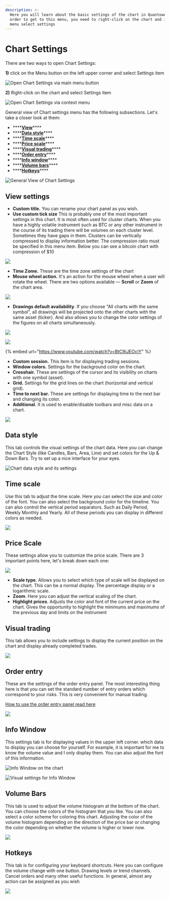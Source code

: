 ```yaml
---
description: >-
  Here you will learn about the basic settings of the chart in Quantower. In
  order to get to this menu, you need to right-click on the chart and in the
  menu select settings
---
```


# Chart Settings

There are two ways to open Chart Settings:

**1\)** click on the Menu button on the left upper corner and select Settings item

![Open Chart Settings via main menu button](../../.gitbook/assets/image%20%28124%29.png)

**2\)** Right-click on the chart and select Settings item

![Open Chart Settings via context menu](../../.gitbook/assets/image%20%28125%29.png)

General view of Chart settings menu has the following subsections. Let's take a closer look at them:

* \*\*\*\*[**View**](chart-settings.md#view-settings)\*\*\*\*
* \*\*\*\*[**Data style**](chart-settings.md#data-style)\*\*\*\*
* \*\*\*\*[**Time scale**](chart-settings.md#time-scale)\*\*\*\*
* \*\*\*\*[**Price scale**](chart-settings.md#price-scale)\*\*\*\*
* \*\*\*\*[**Visual trading**](chart-settings.md#visual-trading)\*\*\*\*
* \*\*\*\*[**Order entry**](chart-settings.md#order-entry)\*\*\*\*
* \*\*\*\*[**Info window**](chart-settings.md#info-window)\*\*\*\*
* \*\*\*\*[**Volume bars**](chart-settings.md#volume-bars)\*\*\*\*
* \*\*\*\*[**Hotkeys**](chart-settings.md#hotkeys)\*\*\*\*

![General View of Chart Settings](../../.gitbook/assets/image%20%28113%29.png)

## View settings

* **Custom title.** You can rename your chart panel as you wish. 
* **Use custom tick size** This is probably one of the most important settings in this chart. It is most often used for cluster charts. When you have a highly volatile instrument such as BTC or any other instrument in the course of its trading there will be volumes on each cluster level. Sometimes they have gaps in them. Clusters can be vertically compressed to display information better. The compression ratio must be specified in this menu item. Below you can see a bitcoin chart with compression of $10

![](../../.gitbook/assets/image%20%28116%29.png)

* **Time Zome.** These are the time zone settings of the chart 
* **Mouse wheel action.** It's an action for the mouse wheel when a user will rotate the wheel. There are two options available — **Scroll** or **Zoom** of the chart area.

![](../../.gitbook/assets/image%20%28127%29.png)

* **Drawings default availability**. If you choose "All charts with the same symbol", all drawings will be projected onto the other charts with the same asset \(ticker\). And also allows you to change the color settings of the figures on all charts simultaneously.

![](../../.gitbook/assets/image%20%28128%29.png)

![](../../.gitbook/assets/image%20%28114%29.png)

{% embed url="https://www.youtube.com/watch?v=BtC9iJEOcjY" %}

* **Custom session.** This item is for displaying trading sessions.
* **Window colors.**  Settings for the background color on the chart.
* **Crosshair.** These are settings of the cursor and its visibility on charts with one symbol \(asset\).
* **Grid.** Settings for the grid lines on the chart \(horizontal and vertical grid\).
* **Time to next bar.** These are settings for displaying time to the next bar and changing its color.
* **Additional.** It is used to enable/disable toolbars and misc data on a chart.

![](../../.gitbook/assets/image%20%28118%29.png)

## Data style

This tab controls the visual settings of the chart data. Here you can change the Chart Style \(like Candles, Bars, Area, Line\) and set colors for the Up & Down Bars. Try to set up a nice interface for your eyes.

![Chart data style and its settings](../../.gitbook/assets/data-style.gif)

## Time scale

Use this tab to adjust the time scale. Here you can select the size and color of the font. You can also select the background color for the timeline. You can also control the vertical period separators. Such as Daily Period, Weekly Monthly and Yearly. All of these periods you can display in different colors as needed.

![](../../.gitbook/assets/image%20%28108%29.png)

## Price Scale

These settings allow you to customize the price scale. There are 3 important points here, let's break down each one:

![](../../.gitbook/assets/image%20%28110%29.png)

* **Scale type**. Allows you to select which type of scale will be displayed on the chart. This can be a normal display. The percentage display or a logarithmic scale. 
* **Zoom**. Here you can adjust the vertical scaling of the chart. 
* **Highlight prices**. Adjusts the color and font of the current price on the chart. Gives the opportunity to highlight the minimums and maximums of the previous day and limits on the instrument

## Visual trading 

This tab allows you to include settings to display the current position on the chart and display already completed trades.

![](../../.gitbook/assets/image%20%28117%29.png)

## Order entry

These are the settings of the order entry panel. The most interesting thing here is that you can set the standard number of entry orders which correspond to your risks. This is very convenient for manual trading. 

[How to use the order entry panel read here](../../trading-panels/order-entry/)

![](../../.gitbook/assets/image%20%28115%29.png)

## Info Window

This settings tab is for displaying values in the upper left corner. which data to display you can choose for yourself. For example, it is important for me to know the volume value and I only display them. You can also adjust the font of this information.

![Info Window on the chart](../../.gitbook/assets/info-window.gif)

![Visual settings for Info Window](../../.gitbook/assets/image%20%28112%29.png)

## Volume Bars

This tab is used to adjust the volume histogram at the bottom of the chart. You can choose the colors of the histogram that you like. You can also select a color scheme for coloring this chart. Adjusting the color of the volume histogram depending on the direction of the price bar or changing the color depending on whether the volume is higher or lower now.

![](../../.gitbook/assets/image%20%28111%29.png)

## Hotkeys

This tab is for configuring your keyboard shortcuts. Here you can configure the volume change with one button. Drawing levels or trend channels. Cancel orders and many other useful functions. In general, almost any action can be assigned as you wish

![](../../.gitbook/assets/image%20%28119%29.png)

